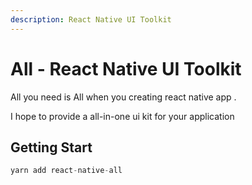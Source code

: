 ```yaml
---
description: React Native UI Toolkit
---
```


# All - React Native UI Toolkit

All you need is All when you creating react native app .

I hope to provide a all-in-one ui kit for your application

## Getting Start

```javascript
yarn add react-native-all
```



